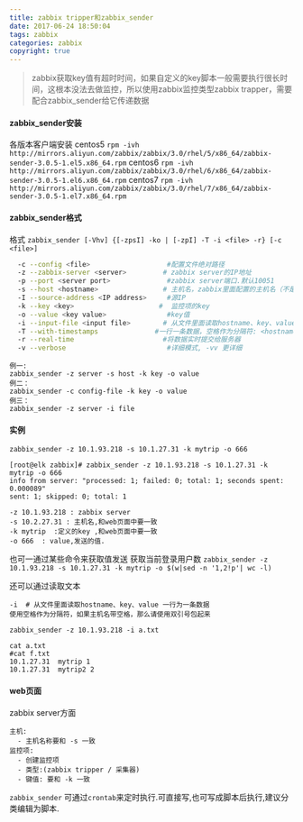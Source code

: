 ```yaml
---
title: zabbix tripper和zabbix_sender
date: 2017-06-24 18:50:04
tags: zabbix
categories: zabbix
copyright: true
---
```


>zabbix获取key值有超时时间，如果自定义的key脚本一般需要执行很长时间，这根本没法去做监控，所以使用zabbix监控类型zabbix trapper，需要配合zabbix_sender给它传递数据

<!--more-->

#### zabbix_sender安装
各版本客户端安装
centos5
`rpm -ivh http://mirrors.aliyun.com/zabbix/zabbix/3.0/rhel/5/x86_64/zabbix-sender-3.0.5-1.el5.x86_64.rpm`
centos6
`rpm -ivh http://mirrors.aliyun.com/zabbix/zabbix/3.0/rhel/6/x86_64/zabbix-sender-3.0.5-1.el6.x86_64.rpm`
centos7
`rpm -ivh http://mirrors.aliyun.com/zabbix/zabbix/3.0/rhel/7/x86_64/zabbix-sender-3.0.5-1.el7.x86_64.rpm`

#### zabbix_sender格式

格式
`zabbix_sender [-Vhv] {[-zpsI] -ko | [-zpI] -T -i <file> -r} [-c <file>]`

```bash
  -c --config <file>                   #配置文件绝对路径
  -z --zabbix-server <server>         # zabbix server的IP地址
  -p --port <server port>              #zabbix server端口.默认10051
  -s --host <hostname>                # 主机名，zabbix里面配置的主机名（不是服务器的hostname），不能使用ip地址
  -I --source-address <IP address>     #源IP
  -k --key <key>                     #  监控项的key
  -o --value <key value>               #key值
  -i --input-file <input file>        # 从文件里面读取hostname、key、value 一行为一条数据，使用空格作为分隔符，如果主机名带空格，那么请使用双引号包起来
  -T --with-timestamps              #一行一条数据，空格作为分隔符: <hostname> <key> <timestamp> <value>，#配合 --input-file option，timestamp为unix时间戳
  -r --real-time                      #将数据实时提交给服务器
  -v --verbose                         #详细模式, -vv 更详细
```
```
例一:
zabbix_sender -z server -s host -k key -o value
例二：
zabbix_sender -c config-file -k key -o value
例三：
zabbix_sender -z server -i file
```

#### 实例
`zabbix_sender -z 10.1.93.218 -s 10.1.27.31 -k mytrip -o 666`
```
[root@elk zabbix]# zabbix_sender -z 10.1.93.218 -s 10.1.27.31 -k mytrip -o 666
info from server: "processed: 1; failed: 0; total: 1; seconds spent: 0.000089"
sent: 1; skipped: 0; total: 1

-z 10.1.93.218 : zabbix server
-s 10.2.27.31 : 主机名,和web页面中要一致
-k mytrip  :定义的key ,和web页面中要一致
-o 666  : value,发送的值.
```
也可一通过某些命令来获取值发送
获取当前登录用户数
`zabbix_sender -z 10.1.93.218 -s 10.1.27.31 -k mytrip -o $(w|sed -n '1,2!p'| wc -l)`

还可以通过读取文本
```
-i  # 从文件里面读取hostname、key、value 一行为一条数据
使用空格作为分隔符，如果主机名带空格，那么请使用双引号包起来

zabbix_sender -z 10.1.93.218 -i a.txt

cat a.txt
#cat f.txt
10.1.27.31  mytrip 1
10.1.27.31  mytrip2 2
```


#### web页面
zabbix server方面
```
主机:
  - 主机名称要和 -s 一致
监控项:
  - 创建监控项
  - 类型:(zabbix tripper / 采集器)
  - 键值: 要和 -k 一致
```

`zabbix_sender` 可通过`crontab`来定时执行.可直接写,也可写成脚本后执行,建议分类编辑为脚本.



